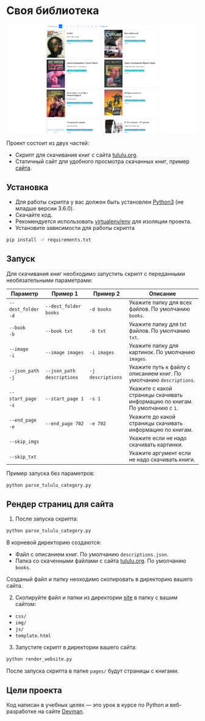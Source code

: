 # Своя библиотека

![Screen](https://github.com/pooopkaaa/download-books/blob/main/site/screen.png)

Проект состоит из двух частей:

- Скрипт для cкачивания книг с сайта [tululu.org](https://tululu.org/).
- Cтатичный сайт для удобного просмотра скачанных книг, пример [сайта](https://pooopkaaa.github.io/download-books/site/pages/index.html).

## Установка

- Для работы скрипта у вас должен быть установлен [Python3](https://www.python.org/downloads/) (не младше версии 3.6.0).
- Скачайте код.
- Рекомендуется использовать [virtualenv/env](https://docs.python.org/3/library/venv.html) для изоляции проекта.
- Установите зависимости для работы скрипта

```bash
pip install -r requirements.txt
```

## Запуск

Для скачивания книг необходимо запустить скрипт с переданными необязательными параметрами:

Параметр | Пример 1 | Пример 2 | Описание
------- | -------- | -------- | --------
`--dest_folder`<br>`-d` | `--dest_folder books` | `-d books` | Укажите папку для всех файлов. По умолчанию `books`.
`--book`<br>`-b` | `--book txt` | `-b txt` | Укажите папку для txt файлов. По умолчанию `txt`.
`--image`<br>`-i` | `--image images` | `-i images` | Укажите папку для картинок. По умолчанию `images`.
`--json_path`<br>`-j` | `--json_path descriptions` | `-j descriptions` | Укажите путь к файлу с описанием книг. По умолчанию `descriptions`.
`--start_page`<br>`-s` | `--start_page 1` | `-s 1` | Укажите с какой страницы скачивать информацию по книгам. По умолчанию c `1`.
`--end_page`<br>`-e` | `--end_page 702` | `-e 702` | Укажите до какой страницы скачивать информацию по книгам.
`--skip_imgs` | | | Укажите если не надо скачивать картинки.
`--skip_txt` | | | Укажите аргумент если не надо скачивать книги.

Пример запуска без параметров:

```sh
python parse_tululu_category.py
```

## Рендер страниц для сайта

1. После запуска скрипта:

```sh
python parse_tululu_category.py
```

В корневой директорию создаются:

- Файл с описанием книг. По умолчанию `descriptions.json`.
- Папка со скаченными файлами с сайта [tululu.org](https://tululu.org/). По умолчанию `books`.

Созданый файл и папку неоходимо скопировать в директорию вашего сайта.

2. Скопируйте файл и папки из директории [site](https://github.com/pooopkaaa/download-books/tree/main/site) в папку с вашим сайтом:

- `css/`
- `img/`
- `js/`
- `template.html`

3. Запустите скрипт в директории вашего сайта:

```sh
python render_website.py
```

После запуска скрипта в папке `pages/` будут страницы с книгами.

## Цели проекта

Код написан в учебных целях — это урок в курсе по Python и веб-разработке на сайте [Devman](https://dvmn.org).
